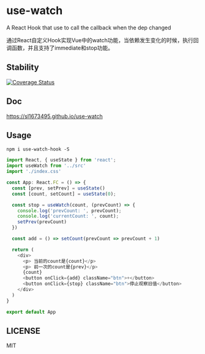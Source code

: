 # use-watch

A React Hook that use to call the callback when the dep changed

通过React自定义Hook实现Vue中的watch功能，当依赖发生变化的时候，执行回调函数，并且支持了immediate和stop功能。

## Stability
[![Coverage Status](https://coveralls.io/repos/github/sl1673495/use-watch/badge.svg?branch=master)](https://coveralls.io/github/sl1673495/use-watch?branch=master)

## Doc
https://sl1673495.github.io/use-watch

## Usage
```
npm i use-watch-hook -S
```

```ts
import React, { useState } from 'react';
import useWatch from '../src'
import './index.css'

const App: React.FC = () => {
  const [prev, setPrev] = useState()
  const [count, setCount] = useState(0);

  const stop = useWatch(count, (prevCount) => {
    console.log('prevCount: ', prevCount);
    console.log('currentCount: ', count);
    setPrev(prevCount)
  })

  const add = () => setCount(prevCount => prevCount + 1)

  return (
    <div>
      <p> 当前的count是{count}</p>
      <p> 前一次的count是{prev}</p>
      {count}
      <button onClick={add} className="btn">+</button>
      <button onClick={stop} className="btn">停止观察旧值</button>
    </div>
  )
}

export default App
```

## LICENSE

MIT
